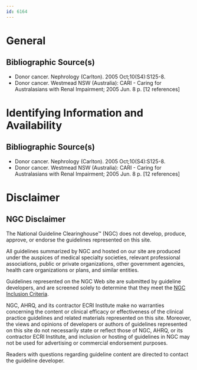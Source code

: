 ```yaml
---
id: 6164
---
```


# General

## Bibliographic Source(s)

- Donor cancer. Nephrology (Carlton). 2005 Oct;10(S4):S125-8.
- Donor cancer. Westmead NSW (Australia): CARI - Caring for Australasians with Renal Impairment; 2005 Jun. 8 p. [12 references]

# Identifying Information and Availability

## Bibliographic Source(s)

- Donor cancer. Nephrology (Carlton). 2005 Oct;10(S4):S125-8.
- Donor cancer. Westmead NSW (Australia): CARI - Caring for Australasians with Renal Impairment; 2005 Jun. 8 p. [12 references]

# Disclaimer

## NGC Disclaimer

The National Guideline Clearinghouse™ (NGC) does not develop, produce, approve, or endorse the guidelines represented on this site.

All guidelines summarized by NGC and hosted on our site are produced under the auspices of medical specialty societies, relevant professional associations, public or private organizations, other government agencies, health care organizations or plans, and similar entities.

Guidelines represented on the NGC Web site are submitted by guideline developers, and are screened solely to determine that they meet the [NGC Inclusion Criteria](/help-and-about/summaries/inclusion-criteria).

NGC, AHRQ, and its contractor ECRI Institute make no warranties concerning the content or clinical efficacy or effectiveness of the clinical practice guidelines and related materials represented on this site. Moreover, the views and opinions of developers or authors of guidelines represented on this site do not necessarily state or reflect those of NGC, AHRQ, or its contractor ECRI Institute, and inclusion or hosting of guidelines in NGC may not be used for advertising or commercial endorsement purposes.

Readers with questions regarding guideline content are directed to contact the guideline developer.

